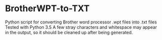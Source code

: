 # BrotherWPT-to-TXT
Python script for converting Brother word processor .wpt files into .txt files
Tested with Python 3.5
A few stray characters and whitespace may appear in the output, so it should be
cleaned up after being generated.
